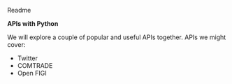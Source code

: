 Readme

**APIs with Python** 


We will explore a couple of popular and useful APIs together. APIs we might cover:

- Twitter
- COMTRADE
- Open FIGI


